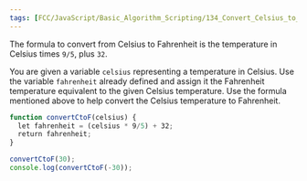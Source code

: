 ```yaml
---
tags: [FCC/JavaScript/Basic_Algorithm_Scripting/134_Convert_Celsius_to_Fahrenheit]
---
```

The formula to convert from Celsius to Fahrenheit is the temperature in Celsius times `9/5`, plus `32`.

You are given a variable `celsius` representing a temperature in Celsius. Use the variable `fahrenheit` already defined and assign it the Fahrenheit temperature equivalent to the given Celsius temperature. Use the formula mentioned above to help convert the Celsius temperature to Fahrenheit.

```js
function convertCtoF(celsius) {
  let fahrenheit = (celsius * 9/5) + 32;
  return fahrenheit;
}

convertCtoF(30);
console.log(convertCtoF(-30));
```
